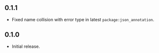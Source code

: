 ## 0.1.1

- Fixed name collision with error type in latest `package:json_annotation`.

## 0.1.0

- Initial release.
